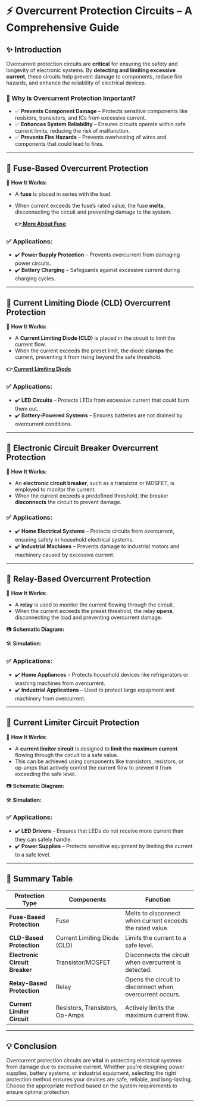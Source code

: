 # ⚡ Overcurrent Protection Circuits – A Comprehensive Guide

## ✨ Introduction  
Overcurrent protection circuits are **critical** for ensuring the safety and longevity of electronic systems. By **detecting and limiting excessive current**, these circuits help prevent damage to components, reduce fire hazards, and enhance the reliability of electrical devices.

### 🔹 Why Is Overcurrent Protection Important?
- ✅ **Prevents Component Damage** – Protects sensitive components like resistors, transistors, and ICs from excessive current.
- ✅ **Enhances System Reliability** – Ensures circuits operate within safe current limits, reducing the risk of malfunction.
- ✅ **Prevents Fire Hazards** – Prevents overheating of wires and components that could lead to fires.

---

## 📌 Fuse-Based Overcurrent Protection

🔹 **How It Works:**  
- A **fuse** is placed in series with the load.
- When current exceeds the fuse’s rated value, the fuse **melts**, disconnecting the circuit and preventing damage to the system.

  
  **👉[ More About Fuse](https://www.dfliq.net/blog/electric-fuse/)**

### ✅ Applications:
- ✔️ **Power Supply Protection** – Prevents overcurrent from damaging power circuits.
- ✔️ **Battery Charging** – Safeguards against excessive current during charging cycles.

---

## 📌 Current Limiting Diode (CLD) Overcurrent Protection

🔹 **How It Works:**  
- A **Current Limiting Diode (CLD)** is placed in the circuit to limit the current flow.
- When the current exceeds the preset limit, the diode **clamps** the current, preventing it from rising beyond the safe threshold.

**👉[ Current Limiting Diode](https://www.centralsemi.com/files/manager/Engineering/Whitepapers/Current-Limiting-Diodes-current-regulation-solution.pdf)**

### ✅ Applications:
- ✔️ **LED Circuits** – Protects LEDs from excessive current that could burn them out.
- ✔️ **Battery-Powered Systems** – Ensures batteries are not drained by overcurrent conditions.

---



## 📌 Electronic Circuit Breaker Overcurrent Protection

🔹 **How It Works:**  
- An **electronic circuit breaker**, such as a transistor or MOSFET, is employed to monitor the current.
- When the current exceeds a predefined threshold, the breaker **disconnects** the circuit to prevent damage.


### ✅ Applications:
- ✔️ **Home Electrical Systems** – Protects circuits from overcurrent, ensuring safety in household electrical systems.
- ✔️ **Industrial Machines** – Prevents damage to industrial motors and machinery caused by excessive current.

---

## 📌 Relay-Based Overcurrent Protection

🔹 **How It Works:**  
- A **relay** is used to monitor the current flowing through the circuit.
- When the current exceeds the preset threshold, the relay **opens**, disconnecting the load and preventing overcurrent damage.

📷 **Schematic Diagram:**  

🛠 **Simulation:**  

### ✅ Applications:
- ✔️ **Home Appliances** – Protects household devices like refrigerators or washing machines from overcurrent.
- ✔️ **Industrial Applications** – Used to protect large equipment and machinery from overcurrent.

---

## 📌 Current Limiter Circuit Protection

🔹 **How It Works:**  
- A **current limiter circuit** is designed to **limit the maximum current** flowing through the circuit to a safe value.
- This can be achieved using components like transistors, resistors, or op-amps that actively control the current flow to prevent it from exceeding the safe level.

📷 **Schematic Diagram:**  

🛠 **Simulation:**  

### ✅ Applications:
- ✔️ **LED Drivers** – Ensures that LEDs do not receive more current than they can safely handle.
- ✔️ **Power Supplies** – Protects sensitive equipment by limiting the current to a safe level.

---

## 📌 Summary Table

| Protection Type              | Components                         | Function                                        |
|------------------------------|------------------------------------|------------------------------------------------|
| **Fuse-Based Protection**     | Fuse                               | Melts to disconnect when current exceeds the rated value. |
| **CLD-Based Protection**      | Current Limiting Diode (CLD)       | Limits the current to a safe level.            |
| **Electronic Circuit Breaker**| Transistor/MOSFET                  | Disconnects the circuit when overcurrent is detected. |
| **Relay-Based Protection**    | Relay                              | Opens the circuit to disconnect when overcurrent occurs. |
| **Current Limiter Circuit**   | Resistors, Transistors, Op-Amps    | Actively limits the maximum current flow.      |

---

## 💡 Conclusion  
Overcurrent protection circuits are **vital** in protecting electrical systems from damage due to excessive current. Whether you're designing power supplies, battery systems, or industrial equipment, selecting the right protection method ensures your devices are safe, reliable, and long-lasting. Choose the appropriate method based on the system requirements to ensure optimal protection.

---
